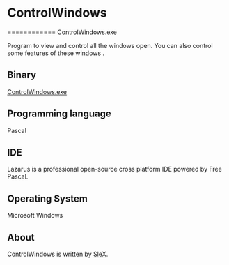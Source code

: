 # ControlWindows
============
ControlWindows.exe

Program to view and control all the windows open.
You can also control some features of these windows .

## Binary
[ControlWindows.exe](https://github.com/sxslex/ControlWindows/blob/master/trunk/ControlWindows.exe?raw=true)

## Programming language
Pascal

## IDE
Lazarus is a professional open-source cross platform IDE powered by Free Pascal.

## Operating System
Microsoft Windows

## About
ControlWindows is written by [SleX](https://github.com/sxslex).
